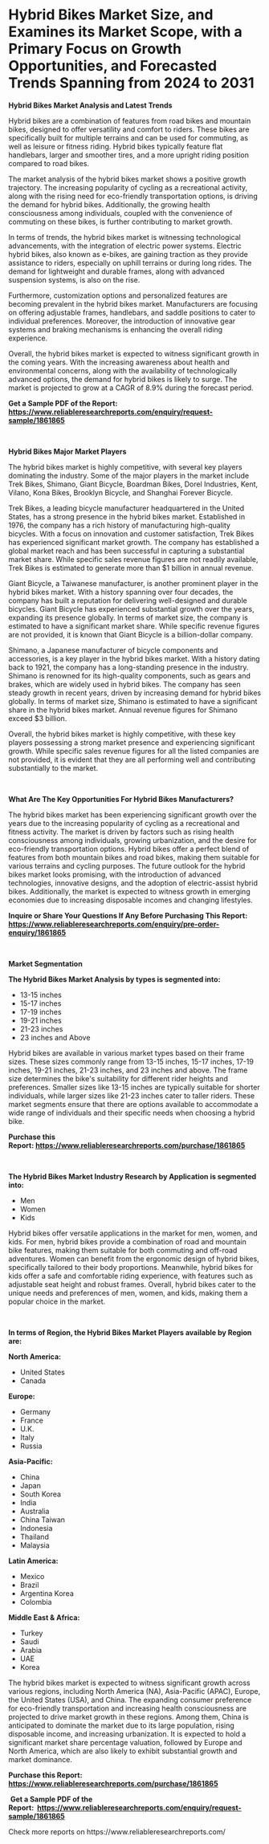 <p><h1>Hybrid Bikes Market Size, and Examines its Market Scope, with a Primary Focus on Growth Opportunities, and Forecasted Trends Spanning from 2024 to 2031</h1></p><p><strong>Hybrid Bikes Market Analysis and Latest Trends</strong></p>
<p><p>Hybrid bikes are a combination of features from road bikes and mountain bikes, designed to offer versatility and comfort to riders. These bikes are specifically built for multiple terrains and can be used for commuting, as well as leisure or fitness riding. Hybrid bikes typically feature flat handlebars, larger and smoother tires, and a more upright riding position compared to road bikes.</p><p>The market analysis of the hybrid bikes market shows a positive growth trajectory. The increasing popularity of cycling as a recreational activity, along with the rising need for eco-friendly transportation options, is driving the demand for hybrid bikes. Additionally, the growing health consciousness among individuals, coupled with the convenience of commuting on these bikes, is further contributing to market growth.</p><p>In terms of trends, the hybrid bikes market is witnessing technological advancements, with the integration of electric power systems. Electric hybrid bikes, also known as e-bikes, are gaining traction as they provide assistance to riders, especially on uphill terrains or during long rides. The demand for lightweight and durable frames, along with advanced suspension systems, is also on the rise.</p><p>Furthermore, customization options and personalized features are becoming prevalent in the hybrid bikes market. Manufacturers are focusing on offering adjustable frames, handlebars, and saddle positions to cater to individual preferences. Moreover, the introduction of innovative gear systems and braking mechanisms is enhancing the overall riding experience.</p><p>Overall, the hybrid bikes market is expected to witness significant growth in the coming years. With the increasing awareness about health and environmental concerns, along with the availability of technologically advanced options, the demand for hybrid bikes is likely to surge. The market is projected to grow at a CAGR of 8.9% during the forecast period.</p></p>
<p><strong>Get a Sample PDF of the Report:&nbsp; <a href="https://www.reliableresearchreports.com/enquiry/request-sample/1861865">https://www.reliableresearchreports.com/enquiry/request-sample/1861865</a></strong></p>
<p>&nbsp;</p>
<p><strong>Hybrid Bikes Major Market Players</strong></p>
<p><p>The hybrid bikes market is highly competitive, with several key players dominating the industry. Some of the major players in the market include Trek Bikes, Shimano, Giant Bicycle, Boardman Bikes, Dorel Industries, Kent, Vilano, Kona Bikes, Brooklyn Bicycle, and Shanghai Forever Bicycle.</p><p>Trek Bikes, a leading bicycle manufacturer headquartered in the United States, has a strong presence in the hybrid bikes market. Established in 1976, the company has a rich history of manufacturing high-quality bicycles. With a focus on innovation and customer satisfaction, Trek Bikes has experienced significant market growth. The company has established a global market reach and has been successful in capturing a substantial market share. While specific sales revenue figures are not readily available, Trek Bikes is estimated to generate more than $1 billion in annual revenue.</p><p>Giant Bicycle, a Taiwanese manufacturer, is another prominent player in the hybrid bikes market. With a history spanning over four decades, the company has built a reputation for delivering well-designed and durable bicycles. Giant Bicycle has experienced substantial growth over the years, expanding its presence globally. In terms of market size, the company is estimated to have a significant market share. While specific revenue figures are not provided, it is known that Giant Bicycle is a billion-dollar company.</p><p>Shimano, a Japanese manufacturer of bicycle components and accessories, is a key player in the hybrid bikes market. With a history dating back to 1921, the company has a long-standing presence in the industry. Shimano is renowned for its high-quality components, such as gears and brakes, which are widely used in hybrid bikes. The company has seen steady growth in recent years, driven by increasing demand for hybrid bikes globally. In terms of market size, Shimano is estimated to have a significant share in the hybrid bikes market. Annual revenue figures for Shimano exceed $3 billion.</p><p>Overall, the hybrid bikes market is highly competitive, with these key players possessing a strong market presence and experiencing significant growth. While specific sales revenue figures for all the listed companies are not provided, it is evident that they are all performing well and contributing substantially to the market.</p></p>
<p>&nbsp;</p>
<p><strong>What Are The Key Opportunities For Hybrid Bikes Manufacturers?</strong></p>
<p><p>The hybrid bikes market has been experiencing significant growth over the years due to the increasing popularity of cycling as a recreational and fitness activity. The market is driven by factors such as rising health consciousness among individuals, growing urbanization, and the desire for eco-friendly transportation options. Hybrid bikes offer a perfect blend of features from both mountain bikes and road bikes, making them suitable for various terrains and cycling purposes. The future outlook for the hybrid bikes market looks promising, with the introduction of advanced technologies, innovative designs, and the adoption of electric-assist hybrid bikes. Additionally, the market is expected to witness growth in emerging economies due to increasing disposable incomes and changing lifestyles.</p></p>
<p><strong>Inquire or Share Your Questions If Any Before Purchasing This Report: <a href="https://www.reliableresearchreports.com/enquiry/pre-order-enquiry/1861865">https://www.reliableresearchreports.com/enquiry/pre-order-enquiry/1861865</a></strong></p>
<p>&nbsp;</p>
<p><strong>Market Segmentation</strong></p>
<p><strong>The Hybrid Bikes Market Analysis by types is segmented into:</strong></p>
<p><ul><li>13-15 inches</li><li>15-17 inches</li><li>17-19 inches</li><li>19-21 inches</li><li>21-23 inches</li><li>23 inches and Above</li></ul></p>
<p><p>Hybrid bikes are available in various market types based on their frame sizes. These sizes commonly range from 13-15 inches, 15-17 inches, 17-19 inches, 19-21 inches, 21-23 inches, and 23 inches and above. The frame size determines the bike's suitability for different rider heights and preferences. Smaller sizes like 13-15 inches are typically suitable for shorter individuals, while larger sizes like 21-23 inches cater to taller riders. These market segments ensure that there are options available to accommodate a wide range of individuals and their specific needs when choosing a hybrid bike.</p></p>
<p><strong>Purchase this Report:&nbsp;<a href="https://www.reliableresearchreports.com/purchase/1861865">https://www.reliableresearchreports.com/purchase/1861865</a></strong></p>
<p>&nbsp;</p>
<p><strong>The Hybrid Bikes Market Industry Research by Application is segmented into:</strong></p>
<p><ul><li>Men</li><li>Women</li><li>Kids</li></ul></p>
<p><p>Hybrid bikes offer versatile applications in the market for men, women, and kids. For men, hybrid bikes provide a combination of road and mountain bike features, making them suitable for both commuting and off-road adventures. Women can benefit from the ergonomic design of hybrid bikes, specifically tailored to their body proportions. Meanwhile, hybrid bikes for kids offer a safe and comfortable riding experience, with features such as adjustable seat height and robust frames. Overall, hybrid bikes cater to the unique needs and preferences of men, women, and kids, making them a popular choice in the market.</p></p>
<p>&nbsp;</p>
<p><strong>In terms of Region, the Hybrid Bikes Market Players available by Region are:</strong></p>
<p>
    <p> <strong> North America: </strong>
        <ul>
            <li>United States</li>
            <li>Canada</li>
        </ul>
        </p> 
    <p> <strong> Europe: </strong>
        <ul>
            <li>Germany</li>
            <li>France</li>
            <li>U.K.</li>
            <li>Italy</li>
            <li>Russia</li>
        </ul>
        </p> 
    <p> <strong> Asia-Pacific: </strong>
        <ul>
            <li>China</li>
            <li>Japan</li>
            <li>South Korea</li>
            <li>India</li>
            <li>Australia</li>
            <li>China Taiwan</li>
            <li>Indonesia</li>
            <li>Thailand</li>
            <li>Malaysia</li>
        </ul>
        </p> 
    <p> <strong> Latin America: </strong>
        <ul>
            <li>Mexico</li>
            <li>Brazil</li>
            <li>Argentina Korea</li>
            <li>Colombia</li>
        </ul>
        </p> 
    <p> <strong> Middle East & Africa: </strong>
        <ul>
            <li>Turkey</li>
            <li>Saudi</li>
            <li>Arabia</li>
            <li>UAE</li>
            <li>Korea</li>
        </ul>
    </p>
    </p>
<p><p>The hybrid bikes market is expected to witness significant growth across various regions, including North America (NA), Asia-Pacific (APAC), Europe, the United States (USA), and China. The expanding consumer preference for eco-friendly transportation and increasing health consciousness are projected to drive market growth in these regions. Among them, China is anticipated to dominate the market due to its large population, rising disposable income, and increasing urbanization. It is expected to hold a significant market share percentage valuation, followed by Europe and North America, which are also likely to exhibit substantial growth and market dominance.</p></p>
<p><strong>Purchase this Report: <a href="https://www.reliableresearchreports.com/purchase/1861865">https://www.reliableresearchreports.com/purchase/1861865</a></strong></p>
<p>&nbsp;<strong>Get a Sample PDF of the Report:&nbsp;&nbsp;<a href="https://www.reliableresearchreports.com/enquiry/request-sample/1861865">https://www.reliableresearchreports.com/enquiry/request-sample/1861865</a></strong></p>
<p><strong></strong></p>
<p>Check more reports on https://www.reliableresearchreports.com/</p>